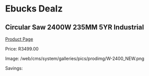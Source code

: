 
# Ebucks Dealz
## Circular Saw 2400W 235MM 5YR Industrial
[Product Page](https://www.ebucks.com/web/shop/productSelected.do?prodId=1199902610&catId=717342768)

Price: R3499.00

Image: /web/cms/system/galleries/pics/prodimg/W-2400_NEW.png

Savings: 


	